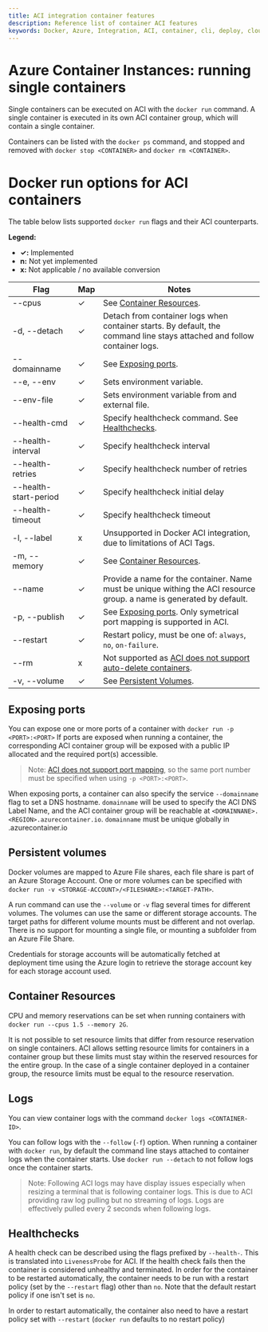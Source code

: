 ```yaml
---
title: ACI integration container features
description: Reference list of container ACI features
keywords: Docker, Azure, Integration, ACI, container, cli, deploy, cloud
---
```

# Azure Container Instances: running single containers

Single containers can be executed on ACI with the `docker run` command.
A single container is executed in its own ACI container group, which will contain a single container.

Containers can be listed with the `docker ps` command, and stopped and removed with `docker stop <CONTAINER>` and `docker rm <CONTAINER>`.

# Docker run options for ACI containers

The table below lists supported `docker run` flags and their ACI counterparts.

__Legend:__

- __✓:__ Implemented
- __n:__ Not yet implemented
- __x:__ Not applicable / no available conversion

| Flag                  |Map|  Notes
|-----------------------|---|---------------------------------|
| --cpus                | ✓ | See [Container Resources](#container-resources).
| -d, --detach          | ✓ | Detach from container logs when container starts. By default, the command line stays attached and follow container logs.
| --domainname          | ✓ | See [Exposing ports](#exposing-ports).
| --e, --env            | ✓ | Sets environment variable.
| --env-file            | ✓ | Sets environment variable from and external file.
| --health-cmd          | ✓ | Specify healthcheck command. See [Healthchecks](#healthchecks).
| --health-interval     | ✓ | Specify healthcheck interval
| --health-retries      | ✓ | Specify healthcheck number of retries
| --health-start-period | ✓ | Specify healthcheck initial delay
| --health-timeout      | ✓ | Specify healthcheck timeout
| -l, --label           | x | Unsupported in Docker ACI integration, due to limitations of ACI Tags.
| -m, --memory          | ✓ | See [Container Resources](#container-resources).
| --name                | ✓ | Provide a name for the container. Name must be unique withing the ACI resource group. a name is generated by default.
| -p, --publish         | ✓ | See [Exposing ports](#exposing-ports). Only symetrical port mapping is supported in ACI.
| --restart             | ✓ | Restart policy, must be one of: `always`, `no`, `on-failure`.
| --rm                  | x | Not supported as [ACI does not support auto-delete containers](https://feedback.azure.com/forums/602224-azure-container-instances/suggestions/34066633-support-auto-delete-of-aci-when-container-exits-no).
| -v, --volume          | ✓ | See [Persistent Volumes](#persistent-volumes).

## Exposing ports

You can expose one or more ports of a container with `docker run -p <PORT>:<PORT>`
If ports are exposed when running a container, the corresponding ACI container group will be exposed with a public IP allocated and the required port(s) accessible.
> Note: [ACI does not support port mapping](https://feedback.azure.com/forums/602224-azure-container-instances/suggestions/34082284-support-for-port-mapping), so the same port number must be specified when using `-p <PORT>:<PORT>`.

When exposing ports, a container can also specify the service `--domainname` flag to set a DNS hostname. `domainname` will be used to specify the ACI DNS Label Name, and the ACI container group will be reachable at `<DOMAINNANE>.<REGION>.azurecontainer.io`.
`domainname` must be unique globally in <REGION>.azurecontainer.io

## Persistent volumes

Docker volumes are mapped to Azure File shares, each file share is part of an Azure Storage Account.
One or more volumes can be specified with `docker run -v <STORAGE-ACCOUNT>/<FILESHARE>:<TARGET-PATH>`.

A run command can use the `--volume` or `-v` flag several times for different volumes. The volumes can use the same or different storage accounts. The target paths for different volume mounts must be different and not overlap.
There is no support for mounting a single file, or mounting a subfolder from an Azure File Share.

Credentials for storage accounts will be automatically fetched at deployment time using the Azure login to retrieve the storage account key for each storage account used.

## Container Resources

CPU and memory reservations can be set when running containers with `docker run --cpus 1.5 --memory 2G`.

It is not possible to set resource limits that differ from resource reservation on single containers.
ACI allows setting resource limits for containers in a container group but these limits must stay within the reserved resources for the entire group. In the case of a single container deployed in a container group, the resource limits must be equal to the resource reservation.

## Logs

You can view container logs with the command `docker logs <CONTAINER-ID>`.

You can follow logs with the `--follow` (`-f`) option.
When running a container with `docker run`, by default the command line stays attached to container logs when the container starts. Use `docker run --detach` to not follow logs once the container starts.
> Note: Following ACI logs may have display issues especially when resizing a terminal that is following container logs. This is due to ACI providing raw log pulling but no streaming of logs. Logs are effectively pulled every 2 seconds when following logs.

## Healthchecks

A health check can be described using the flags prefixed by `--health-`. This is translated into `LivenessProbe` for ACI. If the health check fails then the container is considered unhealthy and terminated.
In order for the container to be restarted automatically, the container needs to be run with a restart policy (set by the `--restart` flag) other than `no`. Note that the default restart policy if one isn't set is `no`.

In order to restart automatically, the container also need to have a restart policy set with `--restart` (`docker run` defaults to no restart policy)
